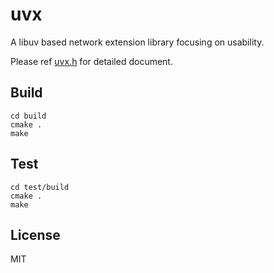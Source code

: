 uvx
===

A libuv based network extension library focusing on usability.

Please ref [uvx.h](uvx.h) for detailed document.

## Build

```
cd build
cmake .
make
```

## Test

```
cd test/build
cmake .
make
```

## License

MIT
